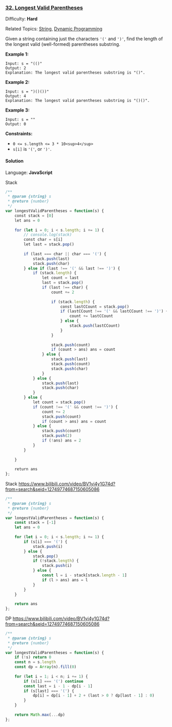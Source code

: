 ### [32\. Longest Valid Parentheses](https://leetcode.com/problems/longest-valid-parentheses/)

Difficulty: **Hard**  

Related Topics: [String](https://leetcode.com/tag/string/), [Dynamic Programming](https://leetcode.com/tag/dynamic-programming/)


Given a string containing just the characters `'('` and `')'`, find the length of the longest valid (well-formed) parentheses substring.

**Example 1:**

```
Input: s = "(()"
Output: 2
Explanation: The longest valid parentheses substring is "()".
```

**Example 2:**

```
Input: s = ")()())"
Output: 4
Explanation: The longest valid parentheses substring is "()()".
```

**Example 3:**

```
Input: s = ""
Output: 0
```

**Constraints:**

*   `0 <= s.length <= 3 * 10<sup>4</sup>`
*   `s[i]` is `'('`, or `')'`.


#### Solution

Language: **JavaScript**

Stack
```javascript
/**
 * @param {string} s
 * @return {number}
 */
var longestValidParentheses = function(s) {
    const stack = [0]
    let ans = 0
    
    for (let i = 0; i < s.length; i += 1) {
        // console.log(stack)
        const char = s[i]
        let last = stack.pop()
        
        if (last === char || char === '(') {
            stack.push(last)
            stack.push(char)
        } else if (last !== '(' && last !== ')') {
            if (stack.length) {
                let count = last
                last = stack.pop()
                if (last !== char) {
                    count += 2
                    
                    if (stack.length) {
                        const lastCCount = stack.pop()
                        if (lastCCount !== '(' && lastCCount !== ')') {
                            count += lastCCount
                        } else {
                            stack.push(lastCCount)
                        }
                    }
                    
                    stack.push(count)
                    if (count > ans) ans = count
                } else {
                    stack.push(last)
                    stack.push(count)
                    stack.push(char)
                }
            } else {
                stack.push(last)
                stack.push(char)
            }
        } else {
            let count = stack.pop()
            if (count !== '(' && count !== ')') {
                count += 2
                stack.push(count)
                if (count > ans) ans = count
            } else {
                stack.push(count)
                stack.push(2)
                if (!ans) ans = 2
            }
        }
        
    }
    
    return ans
};
```

Stack
https://www.bilibili.com/video/BV1yi4y1G74d?from=search&seid=12749774687150605086
```javascript
/**
 * @param {string} s
 * @return {number}
 */
var longestValidParentheses = function(s) {
    const stack = [-1]
    let ans = 0
    
    for (let i = 0; i < s.length; i += 1) {
        if (s[i] === '(') {
            stack.push(i)
        } else {
            stack.pop()
            if (!stack.length) {
                stack.push(i)
            } else {
                const l = i - stack[stack.length - 1]
                if (l > ans) ans = l
            }
        }
    }
    
    return ans
};
```

DP
https://www.bilibili.com/video/BV1yi4y1G74d?from=search&seid=12749774687150605086
```javascript
/**
 * @param {string} s
 * @return {number}
 */
var longestValidParentheses = function(s) {
    if (!s) return 0
    const n = s.length
    const dp = Array(n).fill(0)
    
    for (let i = 1; i < n; i += 1) {
        if (s[i] === '(') continue
        const last = i - 1 - dp[i - 1]
        if (s[last] === '(') {
            dp[i] = dp[i - 1] + 2 + (last > 0 ? dp[last - 1] : 0)
        }
    }
    
    return Math.max(...dp)
};
```